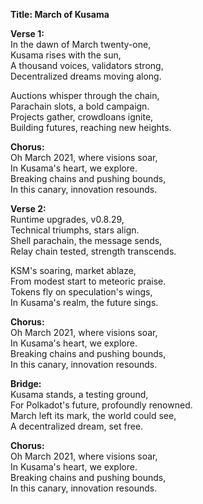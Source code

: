 **Title: March of Kusama**

**Verse 1:**  
In the dawn of March twenty-one,  
Kusama rises with the sun,  
A thousand voices, validators strong,  
Decentralized dreams moving along.  

Auctions whisper through the chain,  
Parachain slots, a bold campaign.  
Projects gather, crowdloans ignite,  
Building futures, reaching new heights.  

**Chorus:**  
Oh March 2021, where visions soar,  
In Kusama's heart, we explore.  
Breaking chains and pushing bounds,  
In this canary, innovation resounds.  

**Verse 2:**  
Runtime upgrades, v0.8.29,  
Technical triumphs, stars align.  
Shell parachain, the message sends,  
Relay chain tested, strength transcends.  

KSM's soaring, market ablaze,  
From modest start to meteoric praise.  
Tokens fly on speculation's wings,  
In Kusama's realm, the future sings.  

**Chorus:**  
Oh March 2021, where visions soar,  
In Kusama's heart, we explore.  
Breaking chains and pushing bounds,  
In this canary, innovation resounds.  

**Bridge:**  
Kusama stands, a testing ground,  
For Polkadot's future, profoundly renowned.  
March left its mark, the world could see,  
A decentralized dream, set free.  

**Chorus:**  
Oh March 2021, where visions soar,  
In Kusama's heart, we explore.  
Breaking chains and pushing bounds,  
In this canary, innovation resounds.  